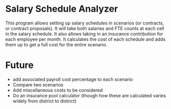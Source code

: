 # Salary Schedule Analyzer

This program allows setting up salary schedules in scenarios (or contracts, or contract proposals). It will take both salaries and FTE counts at each cell in the salary schedule. It also allows taking in an insurance contribution for each employee per month. It calculates the cost of each schedule and adds them up to get a full cost for the entire scenario. 

# Future
- add associated payroll cost percentage to each scenario
- Compare two scenarios
- Add miscellaneous costs to be considered
- Do an insurance pool calculator (though how these are calculated varies widely from district to district)

